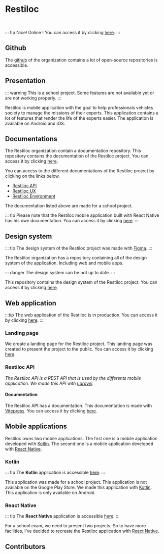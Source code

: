 <script setup>
import { VPTeamMembers } from 'vitepress/theme'

const additionalsMembers = [
	{
		avatar: 'https://github.com/Dinholu.png',
    name: 'Alizée Hett',
    title: 'Contributor',
    links: [
      { icon: 'github', link: 'https://github.com/Dinholu' }
    ]
	},
	{
		avatar: 'https://github.com/Vladimir9595.png',
    name: 'Vladimir Sacchetto',
    title: 'Contributor',
    links: [
      { icon: 'github', link: 'https://github.com/Vladimir9595' }
    ]
	},
]

const members = [
	...additionalsMembers,
  {
		avatar: "https://github.com/AlxisHenry.png",
		name: "Alexis Henry",
		title: "Contributor",
		links: [
			{ icon: "github", link: "https://github.com/Alxishenry" },
			{
				icon: "linkedin",
				link: "https://www.linkedin.com/in/alexishenry03",
			},
  	],
  },
];

</script>

# Restiloc

<br>

::: tip Nice!
Online ! You can access it by clicking [here](https://restiloc.space).
:::

## Github

The [github](https://github.com/Restiloc) of the organization contains a lot of open-source repositories is accessible.

## Presentation

::: warning
This is a school project. Some features are not available yet or are not working properly.
:::

Restiloc is mobile application with the goal to help professionals vehicles society to manage the missions of their experts. This application contains a lot of features that render the life of the experts easier. The application is available on Android and iOS.

## Documentations <Badge type="tip" text="API Docs" />

The Restiloc organization contain a documentation repository. This repository contains the documentation of the Restiloc project. You can access it by clicking [here](https://github.com/Restiloc/docs).

You can access to the different documentations of the Restiloc project by clicking on the links below.

- [Restiloc API](https://restiloc.space/docs)
- [Restiloc UX](https://cdn.alexishenry.eu/shared/pdf/210423%20-%20HENRY.ALEXIS.AP4-Doc-utilisateur.pdf)
- [Restiloc Environment](https://cdn.alexishenry.eu/shared/pdf/210423%20-%20HENRY.ALEXIS.AP4-Doc-technique.pdf)

The documentation listed above are made for a school project.

::: tip
Please note that the Restiloc mobile application built with React Native has his own documentation. You can access it by clicking [here](https://cdn.alexishenry.eu/shared/pdf/210423%20-%20HENRY.ALEXIS.AP4-Doc-environnement-React-Native.pdf).
:::

## Design system <Badge type="tip" text="v1.0.0" />

::: tip
The design system of the Restiloc project was made with [Figma](https://www.figma.com/).
:::

The Restiloc organization has a repository containing all of the design system of the application. Including web and mobile apps. 

::: danger
The design system can be not up to date.
:::

This repository contains the design system of the Restiloc project. You can access it by clicking [here](https://github.com/Restiloc/ui).

## Web application <Badge type="tip" text="v1.0.0" />

:::tip
The web application of the Restiloc is in production. You can access it by clicking [here](https://restiloc.space).
:::

### Landing page

We create a landing page for the Restiloc project. This landing page was created to present the project to the public. You can access it by clicking [here](https://restiloc.space).

### Restiloc API <Badge type="tip" text="v1.1.1" />

*The Restiloc API is a REST API that is used by the differents mobile application. We made this API with [Laravel](https://laravel.com/).*

#### Documentation

The Restiloc API has a documentation. This documentation is made with [Vitepress](https://vitepress.vuejs.org/). You can access it by clicking [here](https://restiloc.space/api).

## Mobile applications 

Restiloc owns two mobile applications. The first one is a mobile application developed with [Kotlin](https://kotlinlang.org/). The second one is a mobile application developed with [React Native](https://reactnative.dev/). 

### Kotlin <Badge type="tip" text="v1.0.0" />

::: tip
The **Kotlin** application is accessible [here](https://github.com/Restiloc/restiloc).
:::

This application was made for a school project. This application is not available on the Google Play Store. We made this application with [Kotlin](https://kotlinlang.org/). This application is only available on Android.

### React Native <Badge type="tip" text="v1.2.1" />

::: tip
The **React Native** application is accessible [here](https://github.com/Restiloc/restiloc2).
:::

For a school exam, we need to present two projects. So to have more facilities, I've decided to recreate the Restiloc application with [React Native](https://reactnative.dev/).

## Contributors

<VPTeamMembers size="medium" :members="members" />
